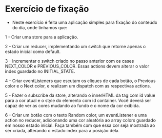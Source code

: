 # Exercício de fixação

- Neste exercício é feita uma aplicação simples para fixação do conteúdo do dia, onde tínhamos que:

1 - Criar uma store para a aplicação.

2 - Criar um reducer, implementando um switch que retorne apenas o estado inicial como default.

3 - Incrementar o switch criado no passo anterior com os cases NEXT_COLOR e PREVIOUS_COLOR. Essas actions devem alterar o valor index guardado no INITIAL_STATE.

4 - Criar eventListeners que escutam os cliques de cada botão, o Previous color e o Next color, e realizam um dispatch com as respectivas actions.

5 - Fazer o subscribe da store, alterando o innerHTML da tag com id value para a cor atual e o style do elemento com id container. Você deverá ser capaz de ver as cores mudando ao fundo e o nome da cor exibida.

6 - Criar um botão com o texto Random color, um eventListener e uma action no reducer, adicionando uma cor aleatória ao array colors guardado em nosso estado inicial. Faça também com que essa cor seja mostrada ao ser criada, alterando o estado index para a posição dela.
